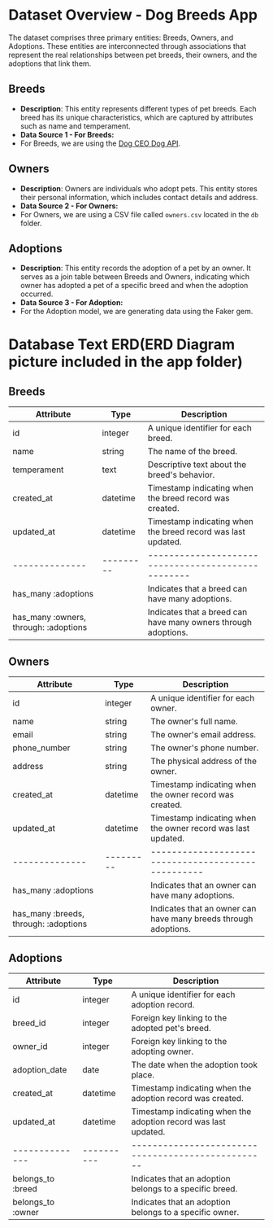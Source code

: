 # Dataset Overview - Dog Breeds App

The dataset comprises three primary entities: Breeds, Owners, and Adoptions. These entities are interconnected through associations that represent the real relationships between pet breeds, their owners, and the adoptions that link them.

## Breeds

- **Description**: This entity represents different types of pet breeds. Each breed has its unique characteristics, which are captured by attributes such as name and temperament.
- **Data Source 1 - For Breeds:**
- For Breeds, we are using the [Dog CEO Dog API](https://dog.ceo/dog-api/).

## Owners

- **Description**: Owners are individuals who adopt pets. This entity stores their personal information, which includes contact details and address.
- **Data Source 2 - For Owners:**
- For Owners, we are using a CSV file called `owners.csv` located in the `db` folder.

## Adoptions

- **Description**: This entity records the adoption of a pet by an owner. It serves as a join table between Breeds and Owners, indicating which owner has adopted a pet of a specific breed and when the adoption occurred.
- **Data Source 3 - For Adoption:**
- For the Adoption model, we are generating data using the Faker gem.

# Database Text ERD(ERD Diagram picture included in the app folder)

## Breeds

| Attribute                             | Type      | Description                                                    |
| ------------------------------------- | --------- | -------------------------------------------------------------- |
| id                                    | integer   | A unique identifier for each breed.                            |
| name                                  | string    | The name of the breed.                                         |
| temperament                           | text      | Descriptive text about the breed's behavior.                   |
| created_at                            | datetime  | Timestamp indicating when the breed record was created.        |
| updated_at                            | datetime  | Timestamp indicating when the breed record was last updated.   |
| --------------                        | --------- | --------------------------------------------------             |
| has_many :adoptions                   |           | Indicates that a breed can have many adoptions.                |
| has_many :owners, through: :adoptions |           | Indicates that a breed can have many owners through adoptions. |

## Owners

| Attribute                             | Type      | Description                                                     |
| ------------------------------------- | --------- | --------------------------------------------------------------- |
| id                                    | integer   | A unique identifier for each owner.                             |
| name                                  | string    | The owner's full name.                                          |
| email                                 | string    | The owner's email address.                                      |
| phone_number                          | string    | The owner's phone number.                                       |
| address                               | string    | The physical address of the owner.                              |
| created_at                            | datetime  | Timestamp indicating when the owner record was created.         |
| updated_at                            | datetime  | Timestamp indicating when the owner record was last updated.    |
| --------------                        | --------- | --------------------------------------------------              |
| has_many :adoptions                   |           | Indicates that an owner can have many adoptions.                |
| has_many :breeds, through: :adoptions |           | Indicates that an owner can have many breeds through adoptions. |

## Adoptions

| Attribute         | Type       | Description                                                     |
| ----------------- | ---------- | --------------------------------------------------------------- |
| id                | integer    | A unique identifier for each adoption record.                   |
| breed_id          | integer    | Foreign key linking to the adopted pet's breed.                 |
| owner_id          | integer    | Foreign key linking to the adopting owner.                      |
| adoption_date     | date       | The date when the adoption took place.                          |
| created_at        | datetime   | Timestamp indicating when the adoption record was created.      |
| updated_at        | datetime   | Timestamp indicating when the adoption record was last updated. |
| --------------    | ---------- | --------------------------------------------------              |
| belongs_to :breed |            | Indicates that an adoption belongs to a specific breed.         |
| belongs_to :owner |            | Indicates that an adoption belongs to a specific owner.         |
